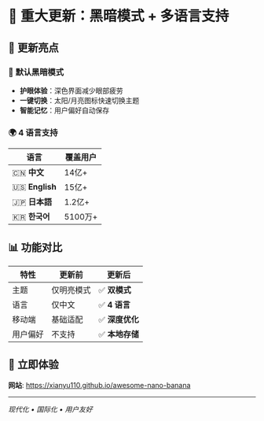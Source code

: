 # 🌟 重大更新：黑暗模式 + 多语言支持

## 🎯 更新亮点

### 🌚 **默认黑暗模式**
- **护眼体验**：深色界面减少眼部疲劳
- **一键切换**：太阳/月亮图标快速切换主题
- **智能记忆**：用户偏好自动保存

### 🌍 **4 语言支持**
| 语言 | 覆盖用户 |
|------|----------|
| 🇨🇳 **中文** | 14亿+ |
| 🇺🇸 **English** | 15亿+ |
| 🇯🇵 **日本語** | 1.2亿+ |
| 🇰🇷 **한국어** | 5100万+ |

## 📊 功能对比

| 特性 | 更新前 | 更新后 |
|------|--------|--------|
| 主题 | 仅明亮模式 | ✅ **双模式** |
| 语言 | 仅中文 | ✅ **4 语言** |
| 移动端 | 基础适配 | ✅ **深度优化** |
| 用户偏好 | 不支持 | ✅ **本地存储** |

## 🚀 立即体验

**网站**: https://xianyu110.github.io/awesome-nano-banana

---

*现代化 • 国际化 • 用户友好*